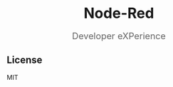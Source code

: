 <div align="center">
  <p style="font-size: 2rem; font-weight: bold; margin: 0;">Node-Red</p>
  <p style="font-size: 1.25rem; color: #666;">Developer eXPerience</p>
</div>

## License

MIT

